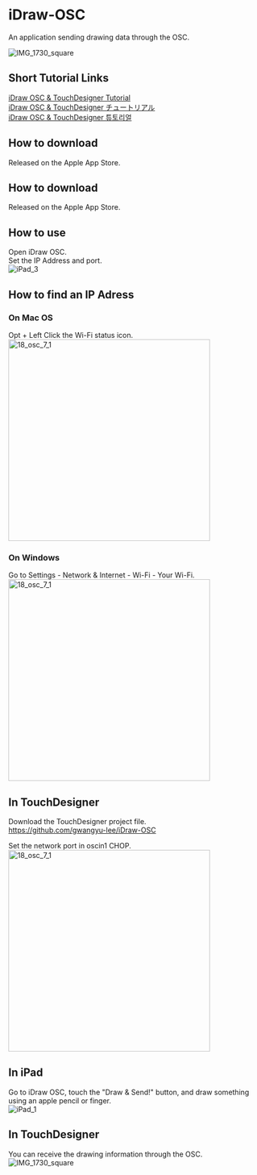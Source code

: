 # iDraw-OSC
An application sending drawing data through the OSC.    

![IMG_1730_square](https://github.com/gwangyu-lee/iDraw-OSC/assets/79373845/c319d799-4b33-464c-aa59-2110869af9bb)

## Short Tutorial Links    
<a href="https://www.gwangyulee.com/p/idraw-osc-tutorial-eng.html" target="_blank">iDraw OSC & TouchDesigner Tutorial</a>    
<a href="https://www.gwangyulee.com/p/idraw-osc-tutorial-jpn.html" target="_blank">iDraw OSC & TouchDesigner チュートリアル</a>    
<a href="https://www.gwangyulee.com/p/idraw-osc-tutorial-kor.html" target="_blank">iDraw OSC & TouchDesigner 튜토리얼</a>    

## How to download
Released on the Apple App Store.    

## How to download
Released on the Apple App Store.    


## How to use    
Open iDraw OSC.    
Set the IP Address and port.    
![iPad_3](https://github.com/gwangyu-lee/iDraw-OSC/assets/79373845/d9f5f662-6726-4c43-a313-d178bee266cc)

## How to find an IP Adress    
### On Mac OS    
Opt + Left Click the Wi-Fi status icon.    
<img width="400" alt="18_osc_7_1" src="https://user-images.githubusercontent.com/79373845/233689027-588c6a88-bda2-42af-9b21-21c81897f189.png">

### On Windows    
Go to Settings - Network & Internet - Wi-Fi - Your Wi-Fi.    
<img width="400" alt="18_osc_7_1" src="https://user-images.githubusercontent.com/79373845/233689314-df5288c2-8130-4ba0-b66b-635e0638d6ff.png">

## In TouchDesigner   
Download the TouchDesigner project file.    
https://github.com/gwangyu-lee/iDraw-OSC

Set the network port in oscin1 CHOP.    
<img width="400" alt="18_osc_7_1" src="https://user-images.githubusercontent.com/79373845/233689536-787a1c83-f066-4a58-b62c-ca5bd738072e.png">

## In iPad   
Go to iDraw OSC, touch the "Draw & Send!" button, and draw something using an apple pencil or finger.    
![iPad_1](https://github.com/gwangyu-lee/iDraw-OSC/assets/79373845/57964165-5fb7-4c6d-9c18-31ed08dfefb2)

## In TouchDesigner
You can receive the drawing information through the OSC.    
![IMG_1730_square](https://github.com/gwangyu-lee/iDraw-OSC/assets/79373845/c319d799-4b33-464c-aa59-2110869af9bb)
